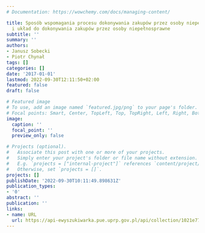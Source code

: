 ```yaml
---
# Documentation: https://wowchemy.com/docs/managing-content/

title: Sposób wspomagania procesu dokonywania zakupów przez osoby niepełnosprawne
  i układ do dokonywania zakupów przez osoby niepełnosprawne
subtitle: ''
summary: ''
authors:
- Janusz Sobecki
- Piotr Chynał
tags: []
categories: []
date: '2017-01-01'
lastmod: 2022-09-30T12:11:50+02:00
featured: false
draft: false

# Featured image
# To use, add an image named `featured.jpg/png` to your page's folder.
# Focal points: Smart, Center, TopLeft, Top, TopRight, Left, Right, BottomLeft, Bottom, BottomRight.
image:
  caption: ''
  focal_point: ''
  preview_only: false

# Projects (optional).
#   Associate this post with one or more of your projects.
#   Simply enter your project's folder or file name without extension.
#   E.g. `projects = ["internal-project"]` references `content/project/deep-learning/index.md`.
#   Otherwise, set `projects = []`.
projects: []
publishDate: '2022-09-30T10:11:49.898631Z'
publication_types:
- '0'
abstract: ''
publication: ''
links:
- name: URL
  url: https://api-ewyszukiwarka.pue.uprp.gov.pl/api/collection/1021e77a8fda73eca77b697b0041e7e5
---
```

